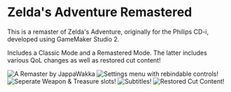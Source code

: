 # Zelda's Adventure Remastered
This is a remaster of Zelda's Adventure, originally for the Philips CD-i, developed using GameMaker Studio 2.

Includes a Classic Mode and a Remastered Mode. The latter includes various QoL changes as well as restored cut content!

![A Remaster by JappaWakka](https://github.com/user-attachments/assets/72741c04-680c-46c6-a7c0-011bf282b8e2)
![Settings menu with rebindable controls!](https://github.com/user-attachments/assets/835992be-0269-4818-8401-63f0e513e0df)
![Seperate Weapon & Treasure slots!](https://github.com/user-attachments/assets/ec40b837-e059-4107-8940-ab8c3e57028d)
![Subtitles!](https://github.com/user-attachments/assets/2b021d05-b982-49fc-bf18-857e8126b7bd)
![Restored Cut Content! ](https://github.com/user-attachments/assets/7ed01a8c-d0c6-4f6e-9955-967d860afa1a)
